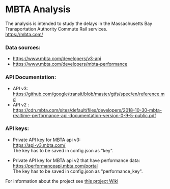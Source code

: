 # MBTA Analysis

The analysis is intended to study the delays in the Massachusetts Bay Transportation Authority Commute Rail services. <br />
https://mbta.com/

### Data sources:

- https://www.mbta.com/developers/v3-api <br />
- https://www.mbta.com/developers/mbta-performance

### API Documentation:

- API v3: <br />
  https://github.com/google/transit/blob/master/gtfs/spec/en/reference.md
- API v2 : <br />
  https://cdn.mbta.com/sites/default/files/developers/2018-10-30-mbta-realtime-performance-api-documentation-version-0-9-5-public.pdf

### API keys:

- Private API key for MBTA api v3:<br />
  https://api-v3.mbta.com/ <br />
  The key has to be saved in config.json as "key".

- Private API key for MBTA api v2 that have performance data:<br />
  https://performanceapi.mbta.com/portal <br /> The key has to be saved in config.json as "performance_key".

For information about the project see [this project Wiki](https://github.com/nataliak29/MBTAAnalysis/wiki)
